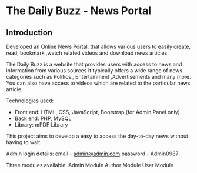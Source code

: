 # The Daily Buzz - News Portal

## Introduction

Developed an Online News Portal, that allows various users to easily create, read, bookmark ,watch related videos and download news articles. 

The Daily Buzz is a website that provides users with access to news and information from various sources 
It typically offers a wide range of news categories such as Politics , Entertainment ,Advertisements and many more.
You can also have access to videos which are related to the particular news article.

Technologies used:

- Front end: HTML, CSS, JavaScript, Bootstrap (for Admin Panel only)
- Back end: PHP, MySQL
- Library: mPDF Library

This project aims to develop a  easy to access the day-to-day news without having to wait. 

Admin login details: 
email - admin@admin.com
password - Admin0987

Three modules available:
Admin Module
Author Module
User Module
